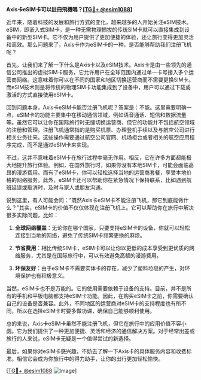 **Axis卡eSIM卡可以註冊飛機嗎？[[TG💪+ @esim1088](https://t.me/s/esim1088)]**

近年来，随着科技的发展和旅行方式的变化，越来越多的人开始关注eSIM技术。eSIM，即嵌入式SIM卡，是一种无需物理插拔的传统SIM卡就可以直接集成到设备中的新型SIM卡。它不仅为用户提供了更加便捷的体验，还让旅行变得更加灵活和高效。那么问题来了，Axis卡作为eSIM卡的一种，是否能够帮助我们注册飞机呢？

首先，让我们来了解一下什么是Axis卡以及eSIM技术。Axis卡是由一些领先的通信公司推出的虚拟SIM卡服务，它允许用户在全球范围内通过单一卡号接入多个运营商网络。这意味着你可以在不同的国家和地区切换运营商而不需要更换SIM卡。而eSIM技术则是将传统的物理SIM卡功能集成到了设备中，用户可以通过下载或激活的方式直接使用eSIM卡。

回到问题本身，Axis卡eSIM卡能否注册飞机呢？答案是：不能。这里需要明确一点，eSIM卡的功能主要集中在移动通信领域，例如语音通话、短信和数据流量等。虽然它可以让你在国际旅行时无缝切换运营商，但它的功能并不包括航空领域的注册和管理。注册飞机通常指的是购买机票、办理登机手续以及与航空公司进行相关业务往来。这些操作需要通过航空公司官网、机场柜台或者相关的航空应用程序完成，而不是通过eSIM卡来实现。

不过，这并不意味着eSIM卡在旅行过程中毫无作用。相反，它在许多方面都能极大地提升旅行体验。例如，在国外旅行时，如果你没有本地SIM卡，可能会面临高昂的漫游费用。而有了eSIM卡，你可以轻松选择当地的运营商套餐，享受本地价格的网络服务。此外，eSIM卡还可以帮助你在紧急情况下保持联系，比如遇到航班延误或取消时，及时与家人或朋友沟通。

说到这里，有人可能会问：“既然Axis卡eSIM卡不能注册飞机，那它到底能做什么？”其实，eSIM卡的价值不仅仅体现在注册飞机上。它可以帮助你在旅行中解决很多实际问题，比如：

1. **全球网络覆盖**：无论你在哪个国家，只要支持eSIM卡的设备，你就可以轻松连接到当地的网络，避免了传统SIM卡频繁更换的麻烦。
   
2. **节省费用**：相比传统SIM卡，eSIM卡可以让你以更低的成本享受到更优质的网络服务，尤其是在国际旅行中，可以有效避免高额的漫游费用。

3. **环保友好**：由于eSIM卡不需要实体卡的存在，减少了塑料垃圾的产生，对环境保护也有积极意义。

当然，eSIM卡也不是万能的。它的使用需要依赖于设备的支持。目前，并不是所有的手机和平板电脑都支持eSIM卡功能。因此，在购买eSIM卡之前，你需要确认自己的设备是否兼容。此外，不同地区的运营商对eSIM卡的支持程度也有所不同，所以在选择eSIM卡时要多做功课，确保自己能够顺利使用。

总的来说，Axis卡eSIM卡虽然不能注册飞机，但它在旅行中的应用价值不容小觑。它为我们提供了一种更加便捷、灵活和经济的通信解决方案。对于经常出差或旅行的人来说，eSIM卡无疑是一个值得尝试的新选择。

最后，如果你对eSIM卡感兴趣，不妨去了解一下Axis卡的具体服务内容和收费标准。相信它会成为你旅行中的得力助手，让你的出行更加轻松愉快。

[[TG💪+ @esim1088](https://t.me/s/esim1088) ![Image](https://i.postimg.cc/4NQfJmqS/Snipaste-2025-05-13-00-14-12.png)]